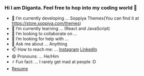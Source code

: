 ### Hi I am Diganta. Feel free to hop into my coding world 👋




- 🔭 I’m currently developing ... Soppiya Themes(You can find it at https://store.soppiya.com/themes)
- 🌱 I’m currently learning ... (React and JavaScript)
- 👯 I’m looking to collaborate on ...
- 🤔 I’m looking for help with ...
- 💬 Ask me about ... Anything 
- 📫 How to reach me: ...  [Instagram](https://www.instagram.com/shafiur_rahman_diganta/) [LinkedIn](https://www.linkedin.com/in/md-shafiur-rahman-diganta-592a96202/) 
- 😄 Pronouns: ... He/Him
- ⚡ Fun fact: ... I rarely get mad at people :D
- [Resume](https://drive.google.com/drive/u/1/folders/1yit4no13xQZLtDrieR_1KszGW8CbR2Qi)

<!-- ![Your Repository's Stats](https://github-readme-stats.vercel.app/api/top-langs/?username=Diganta165&theme=blue-green)

![Your Repository's Stats](https://github-readme-stats.vercel.app/api?username=Diganta165&show_icons=true) -->
<!--
[LinkedIn](https://www.linkedin.com/in/md-shafiur-rahman-diganta-592a96202/)  
-->
